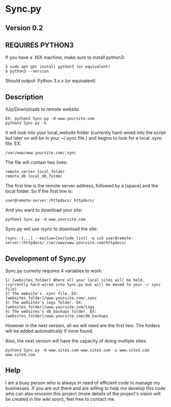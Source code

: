 # Sync.py

## Version 0.2

## REQUIRES PYTHON3

If you have a .NIX machine, make sure to install python3:

    $ sudo apt-get install python3 (or equivalent)
    $ python3 --version

Should output:
	Python 3.x.x (or equivalent)

## Description

(Up/Down)loads to remote website.

	EX: python3 Sync.py -d www.yoursite.com
	python3 Sync.py -h

It will look into your local_website folder (currently hard-wired into the script but later on will be in your ~/.sync file.) and begins to look for a local .sync file. EX:

	/var/www/www.yoursite.com/.sync

The file will contain two lines:

	remote_server local_folder
	remote_db local_db_folder

The first line is the remote server address, followed by a [space] and the local folder. So if the first line is:

	user@remote-server:/httpdocs/ httpdocs/

And you want to download your site:

	python3 Sync.py -d www.yoursite.com

Sync.py will use rsync to download the site:

	rsync -[...] --exclue=[exclude_list] -e ssh user@remote-server:/httpdocs/ /var/www/www.yoursite.com/httpdocs/

## Development of Sync.py

Sync.py currenly requires 4 variables to work:

	1) [websites_folder] Where all your local sites will be held. (currently hard-wired into Sync.py but will be moved to your ~/.sync file)
	2) The website's .sync file. EX: [websites_folder]/www.yoursite.com/.sync
	3) The websites's logs folder. EX: [websites_folder]/www.yoursite.com/logs
	4) The websites's db_backups folder. EX: [websites_folder]/www.yoursite.com/db_backups

However in the next version, all we will need are the first two. The folders will be added automatically if none found.

Also, the next version will have the capacity of doing multiple sites:

	python3 Sync.py -d www.site1.com www.site2.com -u www.site3.com www.site4.com

## Help

I am a busy person who is always in need of efficient code to manage my businesses. If you are out there and are willing to help me develop this code who can also envision this project (more details of the project's vision will be created in the wiki soon), feel free to contact me.
